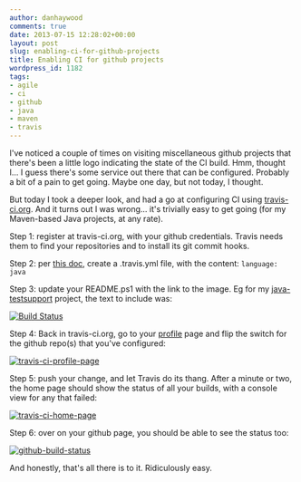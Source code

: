 ```yaml
---
author: danhaywood
comments: true
date: 2013-07-15 12:28:02+00:00
layout: post
slug: enabling-ci-for-github-projects
title: Enabling CI for github projects
wordpress_id: 1182
tags:
- agile
- ci
- github
- java
- maven
- travis
---
```


I've noticed a couple of times on visiting miscellaneous github projects that there's been a little logo indicating the state of the CI build. Hmm, thought I... I guess there's some service out there that can be configured. Probably a bit of a pain to get going. Maybe one day, but not today, I thought.

But today I took a deeper look, and had a go at configuring CI using [travis-ci.org](http://travis-ci.org). And it turns out I was wrong... it's trivially easy to get going (for my Maven-based Java projects, at any rate).

Step 1: register at travis-ci.org, with your github credentials.  Travis needs them to find your repositories and to install its git commit hooks.

Step 2: per [this doc](http://about.travis-ci.org/docs/user/languages/java/), create a .travis.yml file, with the content:
`
language: java
`


Step 3: <!-- more -->update your README.ps1 with the link to the image.  Eg for my [java-testsupport](https://github.com/danhaywood/java-testsupport) project, the text to include was:

[![Build Status](https://travis-ci.org/danhaywood/java-testsupport.png?branch=master)](https://travis-ci.org/danhaywood/java-testsupport)

Step 4: Back in travis-ci.org, go to your [profile](https://travis-ci.org/profile) page and flip the switch for the github repo(s) that you've configured:

[![travis-ci-profile-page](http://danhaywood.files.wordpress.com/2013/07/travis-ci-profile-page.png?w=600)](http://danhaywood.files.wordpress.com/2013/07/travis-ci-profile-page.png)

Step 5: push your change, and let Travis do its thang.  After a minute or two, the home page should show the status of all your builds, with a console view for any that failed:

[![travis-ci-home-page](http://danhaywood.files.wordpress.com/2013/07/travis-ci-home-page.png?w=600)](http://danhaywood.files.wordpress.com/2013/07/travis-ci-home-page.png)

Step 6: over on your github page, you should be able to see the status too:

[![github-build-status](http://danhaywood.files.wordpress.com/2013/07/github-build-status.png?w=600)](http://danhaywood.files.wordpress.com/2013/07/github-build-status.png)


And honestly, that's all there is to it.  Ridiculously easy. 

